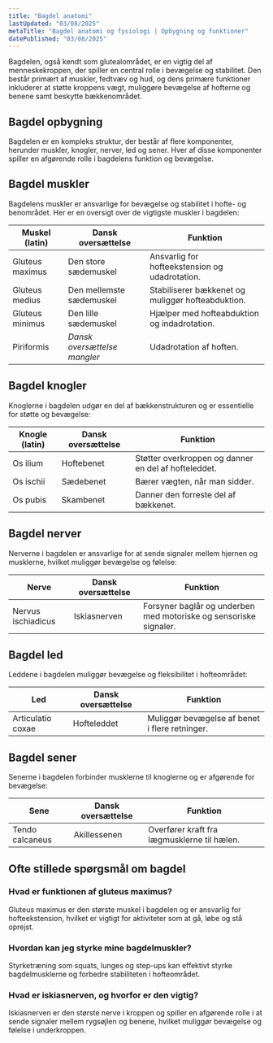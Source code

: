 ```yaml
---
title: "Bagdel anatomi"
lastUpdated: "03/08/2025"
metaTitle: "Bagdel anatomi og fysiologi | Opbygning og funktioner"
datePublished: "03/08/2025"
---
```


Bagdelen, også kendt som glutealområdet, er en vigtig del af menneskekroppen, der spiller en central rolle i bevægelse og stabilitet. Den består primært af muskler, fedtvæv og hud, og dens primære funktioner inkluderer at støtte kroppens vægt, muliggøre bevægelse af hofterne og benene samt beskytte bækkenområdet.

## Bagdel opbygning

Bagdelen er en kompleks struktur, der består af flere komponenter, herunder muskler, knogler, nerver, led og sener. Hver af disse komponenter spiller en afgørende rolle i bagdelens funktion og bevægelse.

## Bagdel muskler

Bagdelens muskler er ansvarlige for bevægelse og stabilitet i hofte- og benområdet. Her er en oversigt over de vigtigste muskler i bagdelen:

| Muskel (latin) | Dansk oversættelse | Funktion |
|---------------|---------------------|----------|
| Gluteus maximus | Den store sædemuskel | Ansvarlig for hofteekstension og udadrotation. |
| Gluteus medius | Den mellemste sædemuskel | Stabiliserer bækkenet og muliggør hofteabduktion. |
| Gluteus minimus | Den lille sædemuskel | Hjælper med hofteabduktion og indadrotation. |
| Piriformis | _Dansk oversættelse mangler_ | Udadrotation af hoften. |

## Bagdel knogler

Knoglerne i bagdelen udgør en del af bækkenstrukturen og er essentielle for støtte og bevægelse:

| Knogle (latin) | Dansk oversættelse | Funktion |
|----------------|---------------------|----------|
| Os ilium | Hoftebenet | Støtter overkroppen og danner en del af hofteleddet. |
| Os ischii | Sædebenet | Bærer vægten, når man sidder. |
| Os pubis | Skambenet | Danner den forreste del af bækkenet. |

## Bagdel nerver

Nerverne i bagdelen er ansvarlige for at sende signaler mellem hjernen og musklerne, hvilket muliggør bevægelse og følelse:

| Nerve | Dansk oversættelse | Funktion |
|-------|---------------------|----------|
| Nervus ischiadicus | Iskiasnerven | Forsyner baglår og underben med motoriske og sensoriske signaler. |

## Bagdel led

Leddene i bagdelen muliggør bevægelse og fleksibilitet i hofteområdet:

| Led | Dansk oversættelse | Funktion |
|-----|---------------------|----------|
| Articulatio coxae | Hofteleddet | Muliggør bevægelse af benet i flere retninger. |

## Bagdel sener

Senerne i bagdelen forbinder musklerne til knoglerne og er afgørende for bevægelse:

| Sene | Dansk oversættelse | Funktion |
|------|---------------------|----------|
| Tendo calcaneus | Akillessenen | Overfører kraft fra lægmusklerne til hælen. |

## Ofte stillede spørgsmål om bagdel

### Hvad er funktionen af gluteus maximus?

Gluteus maximus er den største muskel i bagdelen og er ansvarlig for hofteekstension, hvilket er vigtigt for aktiviteter som at gå, løbe og stå oprejst.

### Hvordan kan jeg styrke mine bagdelmuskler?

Styrketræning som squats, lunges og step-ups kan effektivt styrke bagdelmusklerne og forbedre stabiliteten i hofteområdet.

### Hvad er iskiasnerven, og hvorfor er den vigtig?

Iskiasnerven er den største nerve i kroppen og spiller en afgørende rolle i at sende signaler mellem rygsøjlen og benene, hvilket muliggør bevægelse og følelse i underkroppen.